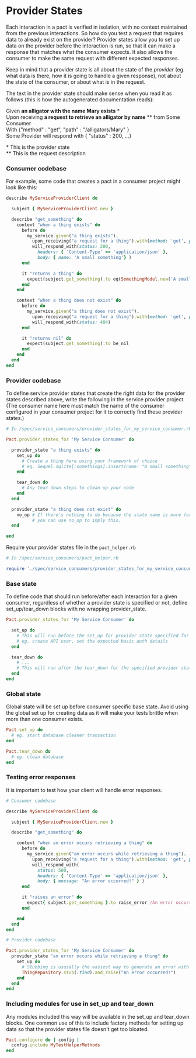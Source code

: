 # Provider States

Each interaction in a pact is verified in isolation, with no context maintained from the previous interactions. So how do you test a request that requires data to already exist on the provider? Provider states allow you to set up data on the provider before the interaction is run, so that it can make a response that matches what the consumer expects. It also allows the consumer to make the same request with different expected responses.

Keep in mind that a provider state is all about the state of the *provider* (eg. what data is there, how it is going to handle a given response), not about the state of the consumer, or about what is in the request.

The text in the provider state should make sense when you read it as follows (this is how the autogenerated documentation reads):


Given **an alligator with the name Mary exists** \*   
Upon receiving **a request to retrieve an alligator by name** \*\* from Some Consumer  
With {"method" : "get", "path" : "/alligators/Mary" }  
Some Provider will respond with { "status" : 200, ...}  

\* This is the provider state  
\*\* This is the request description  

### Consumer codebase

For example, some code that creates a pact in a consumer project might look like this:

```ruby
describe MyServiceProviderClient do

  subject { MyServiceProviderClient.new }

  describe "get_something" do
    context "when a thing exists" do
      before do
        my_service.given("a thing exists").
          upon_receiving("a request for a thing").with(method: 'get', path: '/thing').
          will_respond_with(status: 200,
            headers: { 'Content-Type' => 'application/json' },
            body: { name: 'A small something'} )
      end

      it "returns a thing" do
        expect(subject.get_something).to eq(SomethingModel.new('A small something'))
      end
    end

    context "when a thing does not exist" do
      before do
        my_service.given("a thing does not exist").
          upon_receiving("a request for a thing").with(method: 'get', path: '/thing').
          will_respond_with(status: 404)
      end

      it "returns nil" do
        expect(subject.get_something).to be_nil
      end
    end
  end
end
```

### Provider codebase

To define service provider states that create the right data for the provider states described above, write the following in the service provider project. (The consumer name here must match the name of the consumer configured in your consumer project for it to correctly find these provider states.)

```ruby
# In /spec/service_consumers/provider_states_for_my_service_consumer.rb

Pact.provider_states_for 'My Service Consumer' do

  provider_state "a thing exists" do
    set_up do
      # Create a thing here using your framework of choice
      # eg. Sequel.sqlite[:somethings].insert(name: "A small something")
    end

    tear_down do
      # Any tear down steps to clean up your code
    end
  end

  provider_state "a thing does not exist" do
    no_op # If there's nothing to do because the state name is more for documentation purposes,
          # you can use no_op to imply this.
  end

end
```
Require your provider states file in the `pact_helper.rb`

```ruby
# In /spec/service_consumers/pact_helper.rb

require './spec/service_consumers/provider_states_for_my_service_consumer.rb'
```

### Base state

To define code that should run before/after each interaction for a given consumer, regardless of whether a provider state is specified or not, define set_up/tear_down blocks with no wrapping provider_state.

```ruby
Pact.provider_states_for 'My Service Consumer' do

  set_up do
    # This will run before the set_up for provider state specified for the interaction.
    # eg. create API user, set the expected basic auth details
  end

  tear_down do
    # ...
    # This will run after the tear_down for the specified provider state.
  end
end
```

### Global state

Global state will be set up before consumer specific base state. Avoid using the global set up for creating data as it will make your tests brittle when more than one consumer exists.

```ruby
Pact.set_up do
  # eg. start database cleaner transaction
end

Pact.tear_down do
  # eg. clean database
end
```

### Testing error responses

It is important to test how your client will handle error responses.

```ruby
# Consumer codebase

describe MyServiceProviderClient do

  subject { MyServiceProviderClient.new }

  describe "get_something" do

    context "when an error occurs retrieving a thing" do
      before do
        my_service.given("an error occurs while retrieving a thing").
          upon_receiving("a request for a thing").with(method: 'get', path: '/thing').
          will_respond_with(
            status: 500,
            headers: { 'Content-Type' => 'application/json' },
            body: { message: "An error occurred!" } )
      end

      it "raises an error" do
        expect{ subject.get_something }.to raise_error /An error occurred!/
      end

    end
  end
end
```

```ruby
# Provider codebase

Pact.provider_states_for 'My Service Consumer' do
  provider_state "an error occurs while retrieving a thing" do
    set_up do
      # Stubbing is ususally the easiest way to generate an error with predictable error text.
      ThingRepository.stub(:find).and_raise("An error occurred!")
    end
  end
end
```

### Including modules for use in set_up and tear_down

Any modules included this way will be available in the set_up and tear_down blocks. One common use of this to include factory methods for setting up data so that the provider states file doesn't get too bloated.

```ruby
Pact.configure do | config |
  config.include MyTestHelperMethods
end
```